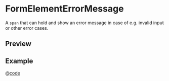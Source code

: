 # FormElementErrorMessage <Badge type="tip" text="since v0.13.0" vertical="top" />
A `span` that can hold and show an error message in case of e.g. invalid input or other error cases.

## Preview
<DynamicComponentDisplay type="FormElementErrorMessage" id="formElementErrorMessage" :invalid="true" description="This is an error message"></DynamicComponentDisplay>

## Example
@[code](@examples/FormElementErrorMessageExample.vue)